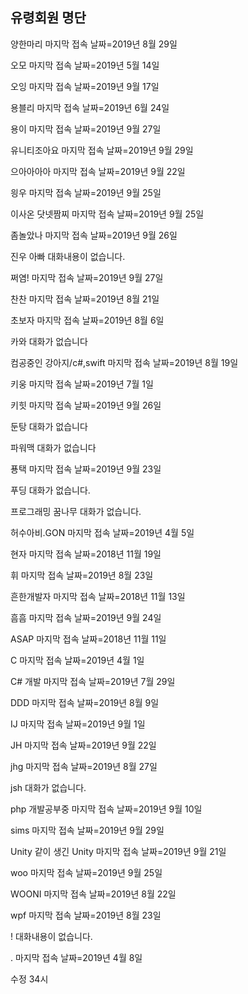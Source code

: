 ## 유령회원 명단

양한마리 마지막 접속 날짜=2019년 8월 29일

오모 마지막 접속 날짜=2019년 5월 14일

오잉 마지막 접속 날짜=2019년 9월 17일

용블리 마지막 접속 날짜=2019년 6월 24일

용이 마지막 접속 날짜=2019년 9월 27일

유니티조아요 마지막 접속 날짜=2019년 9월 29일

으아아아아 마지막 접속 날짜=2019년 9월 22일

읭우 마지막 접속 날짜=2019년 9월 25일

이사온 닷넷짬찌  마지막 접속 날짜=2019년 9월 25일
 
좀놀았나 마지막 접속 날짜=2019년 9월 26일

진우 아빠 대화내용이 없습니다.

쩌염!  마지막 접속 날짜=2019년 9월 27일

찬찬 마지막 접속 날짜=2019년 8월 21일

초보자 마지막 접속 날짜=2019년 8월 6일

카와 대화가 없습니다

컴공중인 강아지/c#,swift  마지막 접속 날짜=2019년 8월 19일

키웅  마지막 접속 날짜=2019년 7월 1일

키힛  마지막 접속 날짜=2019년 9월 26일

둔탕 대화가 없습니다

파워맥 대화가 없습니다

푱택 마지막 접속 날짜=2019년 9월 23일

푸딩 대화가 없습니다.

프로그래밍 꿈나무 대화가 없습니다.

허수아비.GON 마지막 접속 날짜=2019년 4월 5일

현자 마지막 접속 날짜=2018년 11월 19일

휘  마지막 접속 날짜=2019년 8월 23일

흔한개발자 마지막 접속 날짜=2018년 11월 13일

흠흠 마지막 접속 날짜=2019년 9월 24일

ASAP 마지막 접속 날짜=2018년 11월 11일

C  마지막 접속 날짜=2019년 4월 1일

C# 개발 마지막 접속 날짜=2019년 7월 29일

DDD 마지막 접속 날짜=2019년 8월 9일

IJ  마지막 접속 날짜=2019년 9월 1일
  
JH 마지막 접속 날짜=2019년 9월 22일

jhg  마지막 접속 날짜=2019년 8월 27일

jsh 대화가 없습니다.

php 개발공부중 마지막 접속 날짜=2019년 9월 10일

sims 마지막 접속 날짜=2019년 9월 29일

Unity 같이 생긴 Unity 마지막 접속 날짜=2019년 9월 21일

woo  마지막 접속 날짜=2019년 9월 25일

WOONI 마지막 접속 날짜=2019년 8월 22일

wpf 마지막 접속 날짜=2019년 8월 23일

! 대화내용이 없습니다.

. 마지막 접속 날짜=2019년 4월 8일

수정 34시
